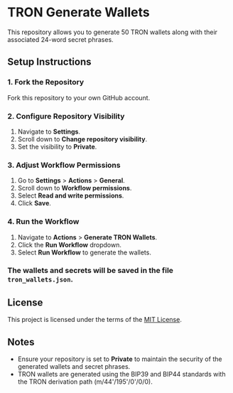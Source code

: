 # TRON Generate Wallets

This repository allows you to generate 50 TRON wallets along with their associated 24-word secret phrases.

## Setup Instructions

### 1. Fork the Repository
Fork this repository to your own GitHub account.

### 2. Configure Repository Visibility
1. Navigate to **Settings**.
2. Scroll down to **Change repository visibility**.
3. Set the visibility to **Private**.

### 3. Adjust Workflow Permissions
1. Go to **Settings** > **Actions** > **General**.
2. Scroll down to **Workflow permissions**.
3. Select **Read and write permissions**.
4. Click **Save**.

### 4. Run the Workflow
1. Navigate to **Actions** > **Generate TRON Wallets**.
2. Click the **Run Workflow** dropdown.
3. Select **Run Workflow** to generate the wallets.

### The wallets and secrets will be saved in the file `tron_wallets.json`.

## License
This project is licensed under the terms of the [MIT License](LICENSE.txt).

## Notes
- Ensure your repository is set to **Private** to maintain the security of the generated wallets and secret phrases.
- TRON wallets are generated using the BIP39 and BIP44 standards with the TRON derivation path (m/44'/195'/0'/0/0).
